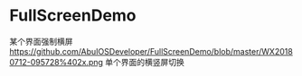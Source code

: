 # FullScreenDemo
某个界面强制横屏
https://github.com/AbuIOSDeveloper/FullScreenDemo/blob/master/WX20180712-095728%402x.png
单个界面的横竖屏切换
